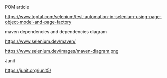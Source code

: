 POM article

https://www.toptal.com/selenium/test-automation-in-selenium-using-page-object-model-and-page-factory

maven dependencies and dependencies diagram

https://www.selenium.dev/maven/

https://www.selenium.dev/images/maven-diagram.png

Junit

https://junit.org/junit5/


